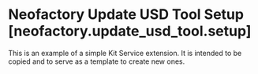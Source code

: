 # Neofactory Update USD Tool Setup [neofactory.update_usd_tool.setup]

This is an example of a simple Kit Service extension. It is intended to be copied and to serve as a template to create new ones.
